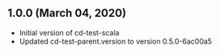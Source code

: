 ## 1.0.0 (March 04, 2020)

* Initial version of cd-test-scala
* Updated cd-test-parent.version to version 0.5.0-6ac00a5

